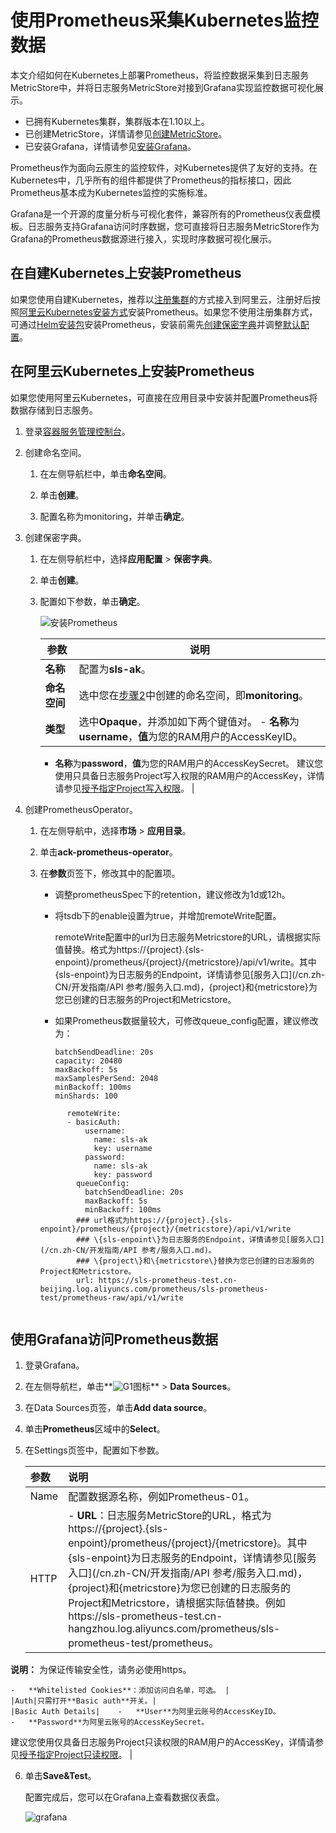 # 使用Prometheus采集Kubernetes监控数据

本文介绍如何在Kubernetes上部署Prometheus，将监控数据采集到日志服务MetricStore中，并将日志服务MetricStore对接到Grafana实现监控数据可视化展示。

-   已拥有Kubernetes集群，集群版本在1.10以上。
-   已创建MetricStore，详情请参见[创建MetricStore](/cn.zh-CN/时序存储/管理MetricStore.md)。
-   已安装Grafana，详情请参见[安装Grafana](http://docs.grafana.org/installation/)。

Prometheus作为面向云原生的监控软件，对Kubernetes提供了友好的支持。在Kubernetes中，几乎所有的组件都提供了Prometheus的指标接口，因此Prometheus基本成为Kubernetes监控的实施标准。

Grafana是一个开源的度量分析与可视化套件，兼容所有的Prometheus仪表盘模板。日志服务支持Grafana访问时序数据，您可直接将日志服务MetricStore作为Grafana的Prometheus数据源进行接入，实现时序数据可视化展示。

## 在自建Kubernetes上安装Prometheus

如果您使用自建Kubernetes，推荐以[注册集群](https://help.aliyun.com/document_detail/155208.html)的方式接入到阿里云，注册好后按照[阿里云Kubernetes安装方式](#section_10t_rym_hng)安装Prometheus。如果您不使用注册集群方式，可通过[Helm安装包](https://github.com/helm/charts/blob/master/stable/prometheus-operator)安装Prometheus，安装前需先[创建保密字典](#step_61m_xab_8rs)并调整[默认配置](https://github.com/helm/charts/blob/master/stable/prometheus-operator/values.yaml)。

## 在阿里云Kubernetes上安装Prometheus

如果您使用阿里云Kubernetes，可直接在应用目录中安装并配置Prometheus将数据存储到日志服务。

1.  登录[容器服务管理控制台](https://cs.console.aliyun.com)。

2.  创建命名空间。

    1.  在左侧导航栏中，单击**命名空间**。

    2.  单击**创建**。

    3.  配置名称为monitoring，并单击**确定**。

3.  创建保密字典。

    1.  在左侧导航栏中，选择**应用配置** \> **保密字典**。

    2.  单击**创建**。

    3.  配置如下参数，单击**确定**。

        ![安装Prometheus](https://static-aliyun-doc.oss-cn-hangzhou.aliyuncs.com/assets/img/zh-CN/9683129951/p128239.png)

        |参数|说明|
        |--|--|
        |**名称**|配置为**sls-ak**。|
        |**命名空间**|选中您在[步骤2](#step_321_yuw_7pi)中创建的命名空间，即**monitoring**。|
        |**类型**|选中**Opaque**，并添加如下两个键值对。         -   **名称**为**username**，**值**为您的RAM用户的AccessKeyID。
        -   **名称**为**password**，**值**为您的RAM用户的AccessKeySecret。
建议您使用只具备日志服务Project写入权限的RAM用户的AccessKey，详情请参见[授予指定Project写入权限](/cn.zh-CN/开发指南/访问控制RAM/RAM自定义授权场景.md)。 |

4.  创建PrometheusOperator。

    1.  在左侧导航中，选择**市场** \> **应用目录**。

    2.  单击**ack-prometheus-operator**。

    3.  在**参数**页签下，修改其中的配置项。

        -   调整prometheusSpec下的retention，建议修改为1d或12h。
        -   将tsdb下的enable设置为true，并增加remoteWrite配置。

            remoteWrite配置中的url为日志服务Metricstore的URL，请根据实际值替换。格式为https://\{project\}.\{sls-enpoint\}/prometheus/\{project\}/\{metricstore\}/api/v1/write。其中\{sls-enpoint\}为日志服务的Endpoint，详情请参见[服务入口](/cn.zh-CN/开发指南/API 参考/服务入口.md)，\{project\}和\{metricstore\}为您已创建的日志服务的Project和Metricstore。

        -   如果Prometheus数据量较大，可修改queue\_config配置，建议修改为：

            ```
            batchSendDeadline: 20s
            capacity: 20480
            maxBackoff: 5s
            maxSamplesPerSend: 2048
            minBackoff: 100ms
            minShards: 100
            ```

        ```
              remoteWrite:
              - basicAuth:
                  username:
                    name: sls-ak
                    key: username
                  password:
                    name: sls-ak
                    key: password
                queueConfig:
                  batchSendDeadline: 20s
                  maxBackoff: 5s
                  minBackoff: 100ms
                ### url格式为https://{project}.{sls-enpoint}/prometheus/{project}/{metricstore}/api/v1/write
                ### \{sls-enpoint\}为日志服务的Endpoint，详情请参见[服务入口](/cn.zh-CN/开发指南/API 参考/服务入口.md)。
                ### \{project\}和\{metricstore\}替换为您已创建的日志服务的Project和Metricstore。
                url: https://sls-prometheus-test.cn-beijing.log.aliyuncs.com/prometheus/sls-prometheus-test/prometheus-raw/api/v1/write
                                        
        ```


## 使用Grafana访问Prometheus数据

1.  登录Grafana。

2.  在左侧导航栏，单击**![G1](https://static-aliyun-doc.oss-cn-hangzhou.aliyuncs.com/assets/img/zh-CN/7664559951/p112522.png)图标** \> **Data Sources**。

3.  在Data Sources页签，单击**Add data source**。

4.  单击**Prometheus**区域中的**Select**。

5.  在Settings页签中，配置如下参数。

    |参数|说明|
    |:-|:-|
    |Name|配置数据源名称，例如Prometheus-01。|
    |HTTP|    -   **URL**：日志服务MetricStore的URL，格式为https://\{project\}.\{sls-enpoint\}/prometheus/\{project\}/\{metricstore\}。其中\{sls-enpoint\}为日志服务的Endpoint，详情请参见[服务入口](/cn.zh-CN/开发指南/API 参考/服务入口.md)，\{project\}和\{metricstore\}为您已创建的日志服务的Project和Metricstore，请根据实际值替换。例如https://sls-prometheus-test.cn-hangzhou.log.aliyuncs.com/prometheus/sls-prometheus-test/prometheus。

**说明：** 为保证传输安全性，请务必使用https。

    -   **Whitelisted Cookies**：添加访问白名单，可选。 |
    |Auth|只需打开**Basic auth**开关。|
    |Basic Auth Details|    -   **User**为阿里云账号的AccessKeyID。
    -   **Password**为阿里云账号的AccessKeySecret。
建议您使用仅具备日志服务Project只读权限的RAM用户的AccessKey，详情请参见[授予指定Project只读权限](/cn.zh-CN/开发指南/访问控制RAM/RAM自定义授权场景.md)。 |

6.  单击**Save&Test**。

    配置完成后，您可以在Grafana上查看数据仪表盘。

    ![grafana](https://static-aliyun-doc.oss-cn-hangzhou.aliyuncs.com/assets/img/zh-CN/9683129951/p128468.png)


